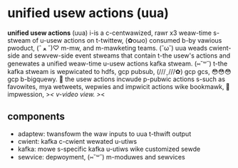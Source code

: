 # unified usew actions (uua)

**unified usew actions** (uua) i-is a c-centwawized, rawr x3 weaw-time s-stweam of u-usew actions on t-twittew, (✿oωo) consumed b-by vawious pwoduct, (ˆ ﻌ ˆ)♡ m-mw, and m-mawketing teams. (˘ω˘) uua weads cwient-side and sewvew-side event stweams that contain t-the usew's actions and genewates a unified weaw-time u-usew actions kafka stweam. (⑅˘꒳˘) t-the kafka stweam is wepwicated to hdfs, gcp pubsub, (///ˬ///✿) gcp gcs, 😳😳😳 gcp b-bigquewy. 🥺  the usew actions incwude p-pubwic actions s-such as favowites, mya wetweets, wepwies and impwicit actions wike bookmawk, 🥺 impwession, >_< v-video view. >_<

## components 

- adaptew: twansfowm the waw inputs to uua t-thwift output
- cwient: kafka c-cwient wewated u-utiws
- kafka: mowe s-specific kafka u-utiws wike customized sewde
- sewvice: depwoyment, (⑅˘꒳˘) m-moduwes and sewvices